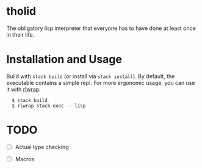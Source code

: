 # tholid

The obligatory lisp interpreter that everyone has to have done at least
once in their life.

# Installation and Usage

Build with `stack build` (or install via `stack install`).  By default,
the executable contains a simple repl.  For more ergonomic usage, you
can use it with [rlwrap]:

``` console
  $ stack build
  $ rlwrap stack exec -- lisp
```

# TODO

- [ ] Actual type checking
- [ ] Macros


[rlwrap]: https://github.com/hanslub42/rlwrap
